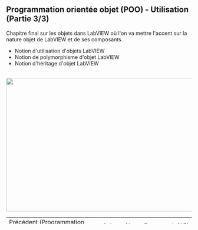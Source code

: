 <h2 dir="auto" id="user-content-h_174031069121655196260265"><strong><span>Programmation orient&eacute;e objet (POO) - Utilisation</span> </strong><strong>(Partie 3/3)</strong></h2>
<p><span>Chapitre final sur les objets dans LabVIEW o&ugrave; l'on va mettre l'accent sur la nature objet de LabVIEW et de ses composants.</span></p>
<ul dir="auto">
<li>Notion d'utilisation d'objets LabVIEW</li>
<li>Notion de polymorphisme d'objet LabVIEW</li>
<li>Notion d'h&eacute;ritage d'objet LabVIEW</li>
</ul>
<p dir="auto"></p>
<p>&nbsp;<a href="https://youtu.be/9FgIzUOE5qE"><img src="5.jpg" width="640" height="362" alt="" style="display: block; margin-left: auto; margin-right: auto;" /></a></p>
<p></p>
<p></p>
<table border="0" style="width: 100%; border-collapse: collapse; border-style: none; height: 18px;">
<tbody>
<tr style="height: 18px;">
<td style="width: 50%; height: 18px;"><a href="https://github.com/Technologies-de-France/Formation-LabVIEW/tree/main/H-2%20Programmation%20orient%C3%A9e%20objet%20(POO)%20-%20Application">Pr&eacute;c&eacute;dent (Programmation orient&eacute;e objet (POO) - Application)</a><a href="/D-2%20Queue message handler - QMH - Calculatrice 1/"></a><a href="/D-1 Queue message handler - QMH/"></a><a href="/C-3 Machine d'&eacute;tat, le template NI/"></a><br /><a href="/C-1 Machine d'&eacute;tat, pr&eacute;sentation/"></a></td>
<td style="width: 50%; text-align: right; height: 18px;"><a href="/C-3 Machine d'&eacute;tat, le template NI/"></a><a href="https://github.com/Technologies-de-France/Formation-LabVIEW/tree/main/H-2%20Programmation%20orient%C3%A9e%20objet%20(POO)%20-%20Application">Suivant (<span>Actor Framework (AF) - Introduction</span>)</a></td>
</tr>
</tbody>
</table>
<p dir="auto" id="user-content-h_4774480761351655104528452" style="text-align: left;"></p>
